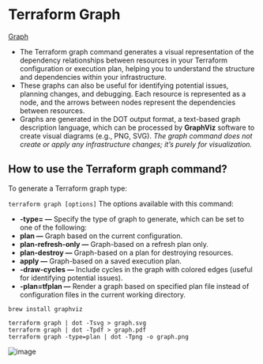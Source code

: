 # Terraform Graph 

[Graph](https://spacelift.io/blog/terraform-graph)

* The Terraform graph command generates a visual representation of the dependency relationships between resources in your Terraform configuration or execution plan, helping you to understand the structure and dependencies within your infrastructure. 
* These graphs can also be useful for identifying potential issues, planning changes, and debugging. Each resource is represented as a node, and the arrows between nodes represent the dependencies between resources.
* Graphs are generated in the DOT output format, a text-based graph description language, which can be processed by **GraphViz** software to create visual diagrams (e.g., PNG, SVG).
*The graph command does not create or apply any infrastructure changes; it’s purely for visualization.*

## How to use the Terraform graph command?

To generate a Terraform graph type:

```terraform graph [options]```
The options available with this command:

* **-type= —**  Specify the type of graph to generate, which can be set to one of the following:
* **plan —**  Graph based on the current configuration.
* **plan-refresh-only —**  Graph-based on a refresh plan only.
* **plan-destroy —**  Graph-based on a plan for destroying resources.
* **apply —**  Graph-based on a saved execution plan.
* **-draw-cycles —**  Include cycles in the graph with colored edges (useful for identifying potential issues).
* **-plan=tfplan —**  Render a graph based on specified plan file instead of configuration files in the current working directory.

```
brew install graphviz
```
```
terraform graph | dot -Tsvg > graph.svg
terraform graph | dot -Tpdf > graph.pdf
terraform graph -type=plan | dot -Tpng -o graph.png
```
![image](https://github.com/begh-azka/terraform_aws/assets/97597065/bf32cd66-3b02-4d1d-835a-09a9d63b46b7)
